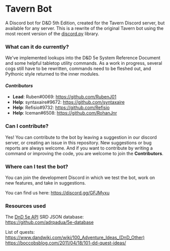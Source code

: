 # Tavern Bot
A Discord bot for D&D 5th Edition, created for the Tavern Discord server, but available for any server. This is a rewrite of the original Tavern bot using the most recent version of the [discord.py](https://github.com/Rapptz/discord.py) library.

### What can it do currently?
We've implemented lookups into the D&D 5e System Reference Document and some helpful tabletop utility commands. As a work in progress, several cogs still have to be rewritten, commands need to be fleshed out, and Pythonic style returned to the inner modules.

#### _Contributors_
* **Lead**: Ruben#0069: https://github.com/RubenJ01
* **Help**: syntaxaire#9672: https://github.com/syntaxaire
* **Help**: Refisio#9732: https://github.com/Refisio
* **Help**: Iceman#6508: https://github.com/RohanJnr

### Can I contribute?
Yes! You can contribute to the bot by leaving a suggestion in our discord server, or creating an issue in this repository. New suggestions or bug reports are always welcome. And if you want to contribute by writing a command or improving the code, you are welcome to join the **Contributors**.

### Where can I test the bot?
You can join the development Discord in which we test the bot, work on new features, and take in suggestions.

You can find us here: https://discord.gg/GFJMyxu

### Resources used
The [DnD 5e API](http://www.dnd5eapi.co/) SRD JSON database:  
https://github.com/adrpadua/5e-database

List of quests:  
https://www.dandwiki.com/wiki/100_Adventure_Ideas_(DnD_Other)  
https://boccobsblog.com/2011/04/18/101-dd-quest-ideas/  
